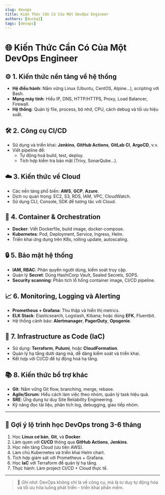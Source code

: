 ```yaml
---
slug: devops
title: Kiến Thức Cần Có Của Một DevOps Engineer
authors: [ducbq1]
tags: [devops]
---
```

# 🌐 Kiến Thức Cần Có Của Một DevOps Engineer

## ⚙️ 1. Kiến thức nền tảng về hệ thống

- **Hệ điều hành**: Nắm vững Linux (Ubuntu, CentOS, Alpine...), scripting với Bash.
- **Mạng máy tính**: Hiểu IP, DNS, HTTP/HTTPS, Proxy, Load Balancer, Firewall.
- **Hệ thống**: Quản lý file, process, bộ nhớ, CPU, cách debug và tối ưu hiệu suất.

## 🛠️ 2. Công cụ CI/CD

- Sử dụng và triển khai: **Jenkins**, **GitHub Actions**, **GitLab CI**, **ArgoCD**, v.v.
- Viết pipeline để:
  - Tự động hoá build, test, deploy.
  - Tích hợp kiểm tra bảo mật (Trivy, SonarQube...).

## ☁️ 3. Kiến thức về Cloud

- Các nền tảng phổ biến: **AWS**, **GCP**, **Azure**.
- Dịch vụ quan trọng: EC2, S3, RDS, IAM, VPC, CloudWatch.
- Sử dụng CLI, Console, SDK để tương tác với Cloud.

## 🐳 4. Container & Orchestration

- **Docker**: Viết Dockerfile, build image, docker-compose.
- **Kubernetes**: Pod, Deployment, Service, Ingress, Helm.
- Triển khai ứng dụng trên K8s, rolling update, autoscaling.

## 🔒 5. Bảo mật hệ thống

- **IAM, RBAC**: Phân quyền người dùng, kiểm soát truy cập.
- Quản lý **Secret**: Dùng HashiCorp Vault, Sealed Secrets, SOPS.
- **Security scanning**: Phân tích lỗ hổng container image, CI/CD pipeline.

## 📈 6. Monitoring, Logging và Alerting

- **Prometheus + Grafana**: Thu thập và hiển thị metrics.
- **ELK Stack**: Elasticsearch, Logstash, Kibana; hoặc dùng **EFK**, Fluentbit.
- Hệ thống cảnh báo: **Alertmanager**, **PagerDuty**, **Opsgenie**.

## 🔁 7. Infrastructure as Code (IaC)

- Sử dụng: **Terraform**, **Pulumi**, hoặc **CloudFormation**.
- Quản lý hạ tầng dưới dạng mã, dễ dàng kiểm soát và triển khai.
- Kết hợp với CI/CD để tự động hoá hạ tầng.

## 📚 8. Kiến thức bổ trợ khác

- **Git**: Nắm vững Git flow, branching, merge, rebase.
- **Agile/Scrum**: Hiểu cách làm việc theo nhóm, quản lý task hiệu quả.
- **SRE**: Ứng dụng tư duy Site Reliability Engineering.
- Kỹ năng đọc tài liệu, phân tích log, debugging, giao tiếp nhóm.

---

## 📅 Gợi ý lộ trình học DevOps trong 3-6 tháng

1. Học **Linux cơ bản**, **Git**, và **Docker**.
2. Làm quen với **CI/CD** thông qua **GitHub Actions**, **Jenkins**.
3. Học nền tảng Cloud (ưu tiên AWS).
4. Làm chủ Kubernetes và triển khai Helm chart.
5. Tích hợp giám sát với Prometheus + Grafana.
6. Học **IaC** với Terraform để quản lý hạ tầng.
7. Thực hành: Làm project CI/CD + Cloud thực tế.

---

> 📌 *Ghi nhớ*: DevOps không chỉ là về công cụ, mà là tư duy tự động hóa và tối ưu hóa luồng phát triển - triển khai phần mềm.
